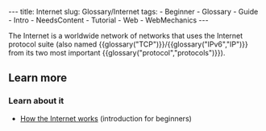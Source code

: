 --- title: Internet slug: Glossary/Internet tags: - Beginner - Glossary - Guide - Intro - NeedsContent - Tutorial - Web - WebMechanics ---

The Internet is a worldwide network of networks that uses the Internet protocol suite (also named {{glossary("TCP")}}/{{glossary("IPv6","IP")}} from its two most important {{glossary("protocol","protocols")}}).

Learn more
----------

### Learn about it

-   [How the Internet works](/en-US/docs/Learn/Common_questions/How_does_the_Internet_work) (introduction for beginners)
